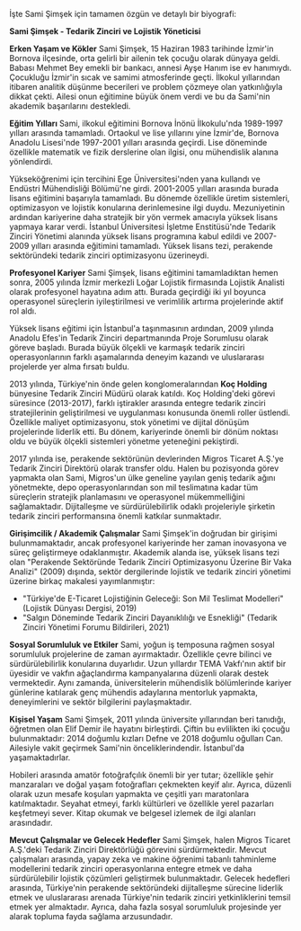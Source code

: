 İşte Sami Şimşek için tamamen özgün ve detaylı bir biyografi:

**Sami Şimşek - Tedarik Zinciri ve Lojistik Yöneticisi**

**Erken Yaşam ve Kökler**
Sami Şimşek, 15 Haziran 1983 tarihinde İzmir'in Bornova ilçesinde, orta gelirli bir ailenin tek çocuğu olarak dünyaya geldi. Babası Mehmet Bey emekli bir bankacı, annesi Ayşe Hanım ise ev hanımıydı. Çocukluğu İzmir'in sıcak ve samimi atmosferinde geçti. İlkokul yıllarından itibaren analitik düşünme becerileri ve problem çözmeye olan yatkınlığıyla dikkat çekti. Ailesi onun eğitimine büyük önem verdi ve bu da Sami'nin akademik başarılarını destekledi.

**Eğitim Yılları**
Sami, ilkokul eğitimini Bornova İnönü İlkokulu'nda 1989-1997 yılları arasında tamamladı. Ortaokul ve lise yıllarını yine İzmir'de, Bornova Anadolu Lisesi'nde 1997-2001 yılları arasında geçirdi. Lise döneminde özellikle matematik ve fizik derslerine olan ilgisi, onu mühendislik alanına yönlendirdi.

Yükseköğrenimi için tercihini Ege Üniversitesi'nden yana kullandı ve Endüstri Mühendisliği Bölümü'ne girdi. 2001-2005 yılları arasında burada lisans eğitimini başarıyla tamamladı. Bu dönemde özellikle üretim sistemleri, optimizasyon ve lojistik konularına derinlemesine ilgi duydu. Mezuniyetinin ardından kariyerine daha stratejik bir yön vermek amacıyla yüksek lisans yapmaya karar verdi. İstanbul Üniversitesi İşletme Enstitüsü'nde Tedarik Zinciri Yönetimi alanında yüksek lisans programına kabul edildi ve 2007-2009 yılları arasında eğitimini tamamladı. Yüksek lisans tezi, perakende sektöründeki tedarik zinciri optimizasyonu üzerineydi.

**Profesyonel Kariyer**
Sami Şimşek, lisans eğitimini tamamladıktan hemen sonra, 2005 yılında İzmir merkezli Loğar Lojistik firmasında Lojistik Analisti olarak profesyonel hayatına adım attı. Burada geçirdiği iki yıl boyunca operasyonel süreçlerin iyileştirilmesi ve verimlilik artırma projelerinde aktif rol aldı.

Yüksek lisans eğitimi için İstanbul'a taşınmasının ardından, 2009 yılında Anadolu Efes'in Tedarik Zinciri departmanında Proje Sorumlusu olarak göreve başladı. Burada büyük ölçekli ve karmaşık tedarik zinciri operasyonlarının farklı aşamalarında deneyim kazandı ve uluslararası projelerde yer alma fırsatı buldu.

2013 yılında, Türkiye'nin önde gelen konglomeralarından **Koç Holding** bünyesine Tedarik Zinciri Müdürü olarak katıldı. Koç Holding'deki görevi süresince (2013-2017), farklı iştirakler arasında entegre tedarik zinciri stratejilerinin geliştirilmesi ve uygulanması konusunda önemli roller üstlendi. Özellikle maliyet optimizasyonu, stok yönetimi ve dijital dönüşüm projelerinde liderlik etti. Bu dönem, kariyerinde önemli bir dönüm noktası oldu ve büyük ölçekli sistemleri yönetme yeteneğini pekiştirdi.

2017 yılında ise, perakende sektörünün devlerinden Migros Ticaret A.Ş.'ye Tedarik Zinciri Direktörü olarak transfer oldu. Halen bu pozisyonda görev yapmakta olan Sami, Migros'un ülke geneline yayılan geniş tedarik ağını yönetmekte, depo operasyonlarından son mil teslimatına kadar tüm süreçlerin stratejik planlamasını ve operasyonel mükemmelliğini sağlamaktadır. Dijitalleşme ve sürdürülebilirlik odaklı projeleriyle şirketin tedarik zinciri performansına önemli katkılar sunmaktadır.

**Girişimcilik / Akademik Çalışmalar**
Sami Şimşek'in doğrudan bir girişimi bulunmamaktadır, ancak profesyonel kariyerinde her zaman inovasyona ve süreç geliştirmeye odaklanmıştır. Akademik alanda ise, yüksek lisans tezi olan "Perakende Sektöründe Tedarik Zinciri Optimizasyonu Üzerine Bir Vaka Analizi" (2009) dışında, sektör dergilerinde lojistik ve tedarik zinciri yönetimi üzerine birkaç makalesi yayımlanmıştır:

*   "Türkiye'de E-Ticaret Lojistiğinin Geleceği: Son Mil Teslimat Modelleri" (Lojistik Dünyası Dergisi, 2019)
*   "Salgın Döneminde Tedarik Zinciri Dayanıklılığı ve Esnekliği" (Tedarik Zinciri Yönetimi Forumu Bildirileri, 2021)

**Sosyal Sorumluluk ve Etkiler**
Sami, yoğun iş temposuna rağmen sosyal sorumluluk projelerine de zaman ayırmaktadır. Özellikle çevre bilinci ve sürdürülebilirlik konularına duyarlıdır. Uzun yıllardır TEMA Vakfı'nın aktif bir üyesidir ve vakfın ağaçlandırma kampanyalarına düzenli olarak destek vermektedir. Aynı zamanda, üniversitelerin mühendislik bölümlerinde kariyer günlerine katılarak genç mühendis adaylarına mentorluk yapmakta, deneyimlerini ve sektör bilgilerini paylaşmaktadır.

**Kişisel Yaşam**
Sami Şimşek, 2011 yılında üniversite yıllarından beri tanıdığı, öğretmen olan Elif Demir ile hayatını birleştirdi. Çiftin bu evlilikten iki çocuğu bulunmaktadır: 2014 doğumlu kızları Defne ve 2018 doğumlu oğulları Can. Ailesiyle vakit geçirmek Sami'nin önceliklerindendir. İstanbul'da yaşamaktadırlar.

Hobileri arasında amatör fotoğrafçılık önemli bir yer tutar; özellikle şehir manzaraları ve doğal yaşam fotoğrafları çekmekten keyif alır. Ayrıca, düzenli olarak uzun mesafe koşuları yapmakta ve çeşitli yarı maratonlara katılmaktadır. Seyahat etmeyi, farklı kültürleri ve özellikle yerel pazarları keşfetmeyi sever. Kitap okumak ve belgesel izlemek de ilgi alanları arasındadır.

**Mevcut Çalışmalar ve Gelecek Hedefler**
Sami Şimşek, halen Migros Ticaret A.Ş.'deki Tedarik Zinciri Direktörlüğü görevini sürdürmektedir. Mevcut çalışmaları arasında, yapay zeka ve makine öğrenimi tabanlı tahminleme modellerini tedarik zinciri operasyonlarına entegre etmek ve daha sürdürülebilir lojistik çözümleri geliştirmek bulunmaktadır. Gelecek hedefleri arasında, Türkiye'nin perakende sektöründeki dijitalleşme sürecine liderlik etmek ve uluslararası arenada Türkiye'nin tedarik zinciri yetkinliklerini temsil etmek yer almaktadır. Ayrıca, daha fazla sosyal sorumluluk projesinde yer alarak topluma fayda sağlama arzusundadır.
